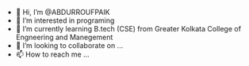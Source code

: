 - 👋 Hi, I’m @ABDURROUFPAIK
- 👀 I’m interested in programing
- 🌱 I’m currently learning B.tech (CSE) from Greater Kolkata College of Engneering and Manegement
- 💞️ I’m looking to collaborate on ...
- 📫 How to reach me ...

<!---
ABDURROUFPAIK/ABDURROUFPAIK is a ✨ special ✨ repository because its `README.md` (this file) appears on your GitHub profile.
You can click the Preview link to take a look at your changes.
--->
